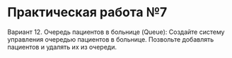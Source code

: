 # Практическая работа №7
Вариант 12. Очередь пациентов в больнице (Queue): Создайте систему управления очередью пациентов в больнице. Позвольте добавлять пациентов и удалять их из очереди.

